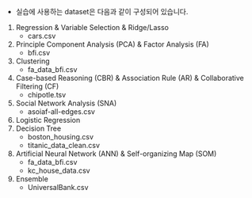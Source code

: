 - 실습에 사용하는 dataset은 다음과 같이 구성되어 있습니다.  

1. Regression & Variable Selection & Ridge/Lasso
    - cars.csv
2. Principle Component Analysis (PCA) & Factor Analysis (FA)
    - bfi.csv
3. Clustering
    - fa_data_bfi.csv
4. Case-based Reasoning (CBR) & Association Rule (AR) & Collaborative Filtering (CF)  
    - chipotle.tsv
5. Social Network Analysis (SNA)
    - asoiaf-all-edges.csv
6. Logistic Regression
7. Decision Tree
    - boston_housing.csv
    - titanic_data_clean.csv
8. Artificial Neural Network (ANN) & Self-organizing Map (SOM)
    - fa_data_bfi.csv
    - kc_house_data.csv
9. Ensemble
    - UniversalBank.csv
